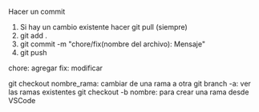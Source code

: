 Hacer un commit

1. Si hay un cambio existente hacer git pull (siempre)
2. git add .
3. git commit -m "chore/fix(nombre del archivo): Mensaje"
4. git push

chore: agregar
fix: modificar

git checkout nombre_rama: cambiar de una rama a otra
git branch -a: ver las ramas existentes 
git checkout -b nombre: para crear una rama desde VSCode

